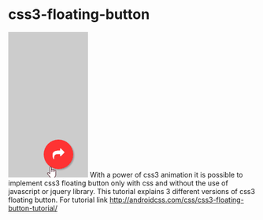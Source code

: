 # css3-floating-button
![ScreenShot](css3-floating-button3.gif)
With a power of css3 animation it is possible to implement css3 floating button only with css and without the use of javascript or jquery library. This tutorial explains 3 different versions of css3 floating button. For tutorial link http://androidcss.com/css/css3-floating-button-tutorial/
